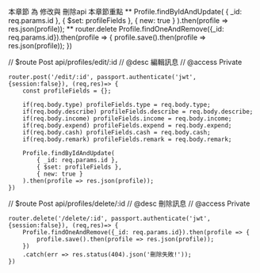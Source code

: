 本章節 為 修改與 刪除api 
本章節重點
**
 Profile.findByIdAndUpdate(
        { _id: req.params.id },
        { $set: profileFields },
        { new: true }
    ).then(profile => res.json(profile));
**
router.delete
Profile.findOneAndRemove({_id: req.params.id}).then(profile => {
    profile.save().then(profile => res.json(profile));
})

// $route Post api/profiles/edit/:id
// @desc 編輯訊息
// @access Private

```
router.post('/edit/:id', passport.authenticate('jwt', {session:false}), (req,res)=> {
    const profileFields = {};

    if(req.body.type) profileFields.type = req.body.type;
    if(req.body.describe) profileFields.describe = req.body.describe;
    if(req.body.income) profileFields.income = req.body.income;
    if(req.body.expend) profileFields.expend = req.body.expend;
    if(req.body.cash) profileFields.cash = req.body.cash;
    if(req.body.remark) profileFields.remark = req.body.remark;

    Profile.findByIdAndUpdate(
        { _id: req.params.id },
        { $set: profileFields },
        { new: true }
    ).then(profile => res.json(profile));
})
```

// $route Post api/profiles/delete/:id
// @desc 刪除訊息
// @access Private

```
router.delete('/delete/:id', passport.authenticate('jwt', {session:false}), (req,res)=> {
    Profile.findOneAndRemove({_id: req.params.id}).then(profile => {
        profile.save().then(profile => res.json(profile));
    })
    .catch(err => res.status(404).json('刪除失敗!'));
})
```
